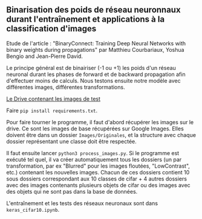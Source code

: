 ## Binarisation des poids de réseau neuronnaux durant l'entraînement et applications à la classification d'images

Etude de l'article : "BinaryConnect: Training Deep Neural Networks with binary weights during propagations" par Matthieu Courbariaux, Yoshua Bengio and Jean-Pierre David.

Le principe général est de binairiser (-1 ou +1) les poids d'un réseau neuronal durant les phases de forward et de backward propagation afin d'effectuer moins de calculs. Nous testons ensuite notre modèle avec différentes images, différentes transformations.

[Le Drive contenant les images de test](https://drive.google.com/drive/folders/1WFG3A7NDteLy66UbhyV_aIvolDCU6eB9)

Faire `pip install requirements.txt`.

Pour faire tourner le programme, il faut d'abord récupérer les images sur le drive. Ce sont les images de base récupérées sur Google Images. Elles doivent être dans un dossier `Images/Originales`, et la structure avec chaque dossier représentant une classe doit être respectée.

Il faut ensuite lancer `python3 process_images.py`. Si le programme est exécuté tel quel, il va créer automatiquement tous les dossiers (un par transformation, par ex "Blurred" pour les images floutées, "LowContrast", etc.) contenant les nouvelles images. Chacun de ces dossiers contient 10 sous dossiers correspondant aux 10 classes de cifar + 4 autres dossiers avec des images contenants plusieurs objets de cifar ou des images avec des objets qui ne sont pas dans la base de données. 

L'entraînement et les tests des réseaux neuronaux sont dans `keras_cifar10.ipynb`.
